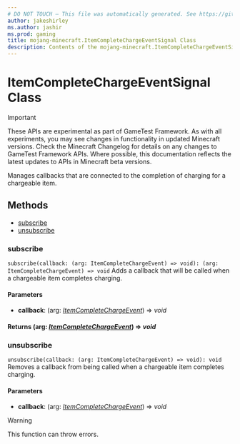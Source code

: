 ```yaml
---
# DO NOT TOUCH — This file was automatically generated. See https://github.com/Mojang/MinecraftApiDocsGenerator to modify descriptions, examples, etc.
author: jakeshirley
ms.author: jashir
ms.prod: gaming
title: mojang-minecraft.ItemCompleteChargeEventSignal Class
description: Contents of the mojang-minecraft.ItemCompleteChargeEventSignal class.
---
```

# ItemCompleteChargeEventSignal Class
>[!IMPORTANT]
>These APIs are experimental as part of GameTest Framework. As with all experiments, you may see changes in functionality in updated Minecraft versions. Check the Minecraft Changelog for details on any changes to GameTest Framework APIs. Where possible, this documentation reflects the latest updates to APIs in Minecraft beta versions.

Manages callbacks that are connected to the completion of charging for a chargeable item.

## Methods
- [subscribe](#subscribe)
- [unsubscribe](#unsubscribe)

### **subscribe**
`
subscribe(callback: (arg: ItemCompleteChargeEvent) => void): (arg: ItemCompleteChargeEvent) => void
`
Adds a callback that will be called when a chargeable item completes charging.

#### **Parameters**
- **callback**: (arg: [*ItemCompleteChargeEvent*](ItemCompleteChargeEvent.md)) => *void*

#### **Returns** (arg: [*ItemCompleteChargeEvent*](ItemCompleteChargeEvent.md)) => *void*

### **unsubscribe**
`
unsubscribe(callback: (arg: ItemCompleteChargeEvent) => void): void
`
Removes a callback from being called when a chargeable item completes charging.

#### **Parameters**
- **callback**: (arg: [*ItemCompleteChargeEvent*](ItemCompleteChargeEvent.md)) => *void*
> [!WARNING]
> This function can throw errors.
